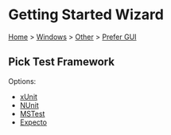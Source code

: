 <!--
GENERATED FILE - DO NOT EDIT
This file was generated by [MarkdownSnippets](https://github.com/SimonCropp/MarkdownSnippets).
Source File: /docs/mdsource/wiz/Windows_Other_Gui.source.md
To change this file edit the source file and then run MarkdownSnippets.
-->

# Getting Started Wizard

[Home](/docs/wiz/readme.md) > [Windows](Windows.md) > [Other](Windows_Other.md) > [Prefer GUI](Windows_Other_Gui.md)

## Pick Test Framework

Options:
 * [xUnit](Windows_Other_Gui_xUnit.md)
 * [NUnit](Windows_Other_Gui_NUnit.md)
 * [MSTest](Windows_Other_Gui_MSTest.md)
 * [Expecto](Windows_Other_Gui_Expecto.md)
